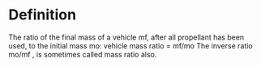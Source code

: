 # Definition

The ratio of the final mass of a vehicle mf, after all propellant has
been used, to the initial mass mo: vehicle mass ratio = mf/mo The
inverse ratio mo/mf , is sometimes called mass ratio also.
